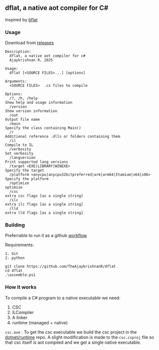 ## dflat, a native aot compiler for C#

Inspired by  [bflat](https://github.com/bflattened/bflat)

### Usage

Download from [releases](https://github.com/TheAjaykrishnanR/dflat/releases/tag/dflat-3-1)

```
Description:
  dflat, a native aot compiler for c#
  Ajaykrishnan R, 2025

Usage:
  dflat [<SOURCE FILES>...] [options]

Arguments:
  <SOURCE FILES>  .cs files to compile

Options:
  /?, /h, /help                                                      Show help and usage information
  /version                                                           Show version information
  /out                                                               Output file name
  /main                                                              Specify the class containing Main()
  /r                                                                 Additional reference .dlls or folders containing them
  /il                                                                Compile to IL
  /verbosity                                                         Set verbosity
  /langversion                                                       Print supported lang versions
  /target <EXE|LIBRARY|WINEXE>                                       Specify the target
  /platform <anycpu|anycpu32bitpreferred|arm|arm64|Itamium|x64|x86>  Specify the platform
  /optimize                                                          optimize
  /csc                                                               extra csc flags [as a single string]
  /ilc                                                               extra ilc flags [as a single string]
  /lld                                                               extra lld flags [as a single string]
```

### Building

Preferrable to run it as a github [workflow](https://github.com/TheAjaykrishnanR/dflat/blob/master/.github/workflows/build_dflat.yaml)

Requirements:

```
1. Git
2. python
```

```
git clone https://github.com/TheAjaykrishnanR/dflat
cd dflat
.\assemble.ps1
```

### How it works

To compile a C# program to a native executable we need:

1. CSC
2. ILCompiler
3. A linker
4. runtime (managed + native)

`csc.exe` : To get the csc executable we build the csc project in the [dotnet/runtime](https://github.com/dotnet/runtime) repo.
A slight modification is made to the `csc.csproj` file so that csc itself is aot compiled and we get a single native executable.



